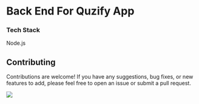 <h1>Back End For Quzify App</h1>

<h3>Tech Stack</h3>
<p>Node.js</p>

## Contributing

Contributions are welcome! If you have any suggestions, bug fixes, or new features to add, please feel free to open an issue or submit a pull request.

<a href="https://github.com/nivindulakshitha/Quizify-Frontend/graphs/contributors">
  <img src="https://contrib.rocks/image?repo=nivindulakshitha/Quizify-Frontend" />
</a>

